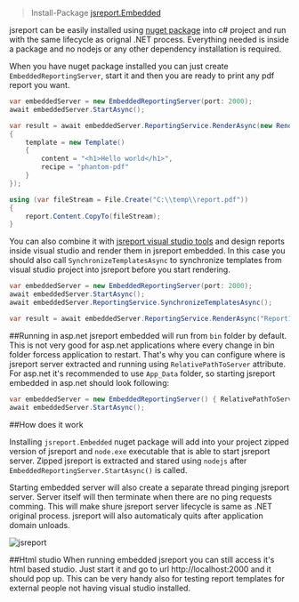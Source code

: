 > Install-Package [jsreport.Embedded](https://www.nuget.org/packages/jsreport.Embedded)

jsreport can be easily installed using [nuget package](https://www.nuget.org/packages/jsreport.Embedded) into c# project and run with the same lifecycle as orignal .NET process. Everything needed is inside a package and no nodejs or any other dependency installation is required.

When you have nuget package installed you can just create `EmbeddedReportingServer`, start it and then you are ready to print any pdf report you want.


```c#
var embeddedServer = new EmbeddedReportingServer(port: 2000);
await embeddedServer.StartAsync();

var result = await embeddedServer.ReportingService.RenderAsync(new RenderRequest()
{
    template = new Template()
    {
        content = "<h1>Hello world</h1>",
        recipe = "phantom-pdf"
    }
});

using (var fileStream = File.Create("C:\\temp\\report.pdf"))
{
    report.Content.CopyTo(fileStream);
}
```

You can also combine it with [jsreport visual studio tools](http://jsreport.net) and design reports inside visual studio and render them in jsreport embedded. In this case you should also call `SynchronizeTemplatesAsync` to synchronize templates from visual studio project into jsreport before you start rendering. 

```c#
var embeddedServer = new EmbeddedReportingServer(port: 2000);
await embeddedServer.StartAsync();
await embeddedServer.ReportingService.SynchronizeTemplatesAsync();

var result = await embeddedServer.ReportingService.RenderAsync("Report1", new { ... });
```


##Running in asp.net
jsreport embedded will run from `bin` folder by default. This is not very good for asp.net applications where every change in bin folder forcess application to restart. That's why you can configure where is jsreport server extracted and running using `RelativePathToServer` attribute. For asp.net it's recommended to use `App_Data` folder, so starting jsreport embedded in asp.net should look following:

```c#
var embeddedServer = new EmbeddedReportingServer() { RelativePathToServer = "../App_Data" };
await embeddedServer.StartAsync();
```


##How does it work

Installing `jsreport.Embedded` nuget package will add into your project zipped version of jsreport and `node.exe` executable that is able to start jsreport server. Zipped jsreport is extracted and stared using `nodejs` after `EmbeddedReportingServer.StartAsync()` is called.

Starting embedded server will also create a separate thread pinging jsreport server. Server itself will then  terminate when there are no ping requests comming. This will make shure jsreport server lifecycle is same as .NET original process. jsreport will also automaticaly quits after application domain unloads.


![jsreport](http://jsreport.net/img/embedded.png)

##Html studio
When running embedded jsreport you can still access it's html based studio. Just start it and go to url http://localhost:2000 and it should pop up. This can be very handy also for testing report templates for external people not having visual studio installed.